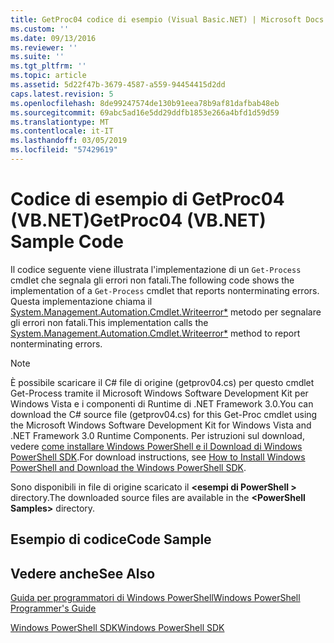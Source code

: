 ```yaml
---
title: GetProc04 codice di esempio (Visual Basic.NET) | Microsoft Docs
ms.custom: ''
ms.date: 09/13/2016
ms.reviewer: ''
ms.suite: ''
ms.tgt_pltfrm: ''
ms.topic: article
ms.assetid: 5d22f47b-3679-4587-a559-94454415d2dd
caps.latest.revision: 5
ms.openlocfilehash: 8de99247574de130b91eea78b9af81dafbab48eb
ms.sourcegitcommit: 69abc5ad16e5dd29ddfb1853e266a4bfd1d59d59
ms.translationtype: MT
ms.contentlocale: it-IT
ms.lasthandoff: 03/05/2019
ms.locfileid: "57429619"
---
```

# <a name="getproc04-vbnet-sample-code"></a><span data-ttu-id="7a7ab-102">Codice di esempio di GetProc04 (VB.NET)</span><span class="sxs-lookup"><span data-stu-id="7a7ab-102">GetProc04 (VB.NET) Sample Code</span></span>

<span data-ttu-id="7a7ab-103">Il codice seguente viene illustrata l'implementazione di un `Get-Process` cmdlet che segnala gli errori non fatali.</span><span class="sxs-lookup"><span data-stu-id="7a7ab-103">The following code shows the implementation of a `Get-Process` cmdlet that reports nonterminating errors.</span></span> <span data-ttu-id="7a7ab-104">Questa implementazione chiama il [System.Management.Automation.Cmdlet.Writeerror\*](/dotnet/api/System.Management.Automation.Cmdlet.WriteError) metodo per segnalare gli errori non fatali.</span><span class="sxs-lookup"><span data-stu-id="7a7ab-104">This implementation calls the [System.Management.Automation.Cmdlet.Writeerror\*](/dotnet/api/System.Management.Automation.Cmdlet.WriteError) method to report nonterminating errors.</span></span>

> [!NOTE]
> <span data-ttu-id="7a7ab-105">È possibile scaricare il C# file di origine (getprov04.cs) per questo cmdlet Get-Process tramite il Microsoft Windows Software Development Kit per Windows Vista e i componenti di Runtime di .NET Framework 3.0.</span><span class="sxs-lookup"><span data-stu-id="7a7ab-105">You can download the C# source file (getprov04.cs) for this Get-Proc cmdlet using the Microsoft Windows Software Development Kit for Windows Vista and .NET Framework 3.0 Runtime Components.</span></span> <span data-ttu-id="7a7ab-106">Per istruzioni sul download, vedere [come installare Windows PowerShell e il Download di Windows PowerShell SDK](/powershell/developer/installing-the-windows-powershell-sdk).</span><span class="sxs-lookup"><span data-stu-id="7a7ab-106">For download instructions, see [How to Install Windows PowerShell and Download the Windows PowerShell SDK](/powershell/developer/installing-the-windows-powershell-sdk).</span></span>
>
> <span data-ttu-id="7a7ab-107">Sono disponibili in file di origine scaricato il  **\<esempi di PowerShell >** directory.</span><span class="sxs-lookup"><span data-stu-id="7a7ab-107">The downloaded source files are available in the **\<PowerShell Samples>** directory.</span></span>

## <a name="code-sample"></a><span data-ttu-id="7a7ab-108">Esempio di codice</span><span class="sxs-lookup"><span data-stu-id="7a7ab-108">Code Sample</span></span>

<!-- TODO!!!: review snippet reference  [!CODE [Msh_samplesgetproc04#GetProc04vball](Msh_samplesgetproc04#GetProc04vball)]  -->

## <a name="see-also"></a><span data-ttu-id="7a7ab-109">Vedere anche</span><span class="sxs-lookup"><span data-stu-id="7a7ab-109">See Also</span></span>

[<span data-ttu-id="7a7ab-110">Guida per programmatori di Windows PowerShell</span><span class="sxs-lookup"><span data-stu-id="7a7ab-110">Windows PowerShell Programmer's Guide</span></span>](./windows-powershell-programmer-s-guide.md)

[<span data-ttu-id="7a7ab-111">Windows PowerShell SDK</span><span class="sxs-lookup"><span data-stu-id="7a7ab-111">Windows PowerShell SDK</span></span>](../windows-powershell-reference.md)